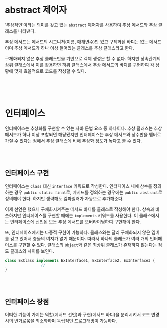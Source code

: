 # abstract 제어자

‘추상적인’이라는 의미를 갖고 있는 `abstract` 제어자를 사용하여 추상 메서드와 추상 클래스를 나타낸다.

추상 메서드는 메서드의 시그니처(이름, 매개변수)만 있고 구체화된 바디는 없는 메서드이며 추상 메서드가 하나 이상 들어있는 클래스를 추상 클래스라고 한다.

구체화되지 않은 추상 클래스만을 기반으로 객체 생성은 할 수 없다. 하지만 상속관계의 상위 클래스에서 이를 활용하면 하위 클래스에서 추상 메서드의 바디를 구현하여 각 상황에 맞게 효율적으로 코드를 작성할 수 있다.

<br>
<br>
<br>

# 인터페이스

인터페이스는 추상화를 구현할 수 있는 자바 문법 요소 중 하나이다. 추상 클래스는 추상 메서드가 하나 이상 포함되면 해당됐지만 인터페이스는 추상 메서드와 상수만을 멤버로 가질 수 있다는 점에서 추상 클래스에 비해 추상화 정도가 높다고 볼 수 있다.

 <br>
 <br>

## 인터페이스 구현

인터페이스는 `class` 대신 `interface` 키워드로 작성한다. 인터페이스 내에 상수를 정의하는 경우 `public static final`로, 메서드를 정의하는 경우에는 `public abstract`로 정의해야 한다. 하지만 생략해도 컴파일러가 자동으로 추가해준다.

이제 선언은 했으니 구체화시켜주는 메서드 바디를 클래스로 작성해야 한다. 상속과 비슷하지만 인터페이스를 구현할 때에는 `implements` 키워드를 사용한다. 이 클래스에서는 인터페이스에 선언된 모든 추상 메서드를 오버라이딩하여 구현해야 한다.

또, 인터페이스에서는 다중적 구현이 가능하다. 클래스와는 달리 구체화되지 않은 멤버를 갖고 있어서 충돌의 여지가 없기 때문이다. 따라서 하나의 클래스가 여러 개의 인터페이스를 구현할 수 있다. 클래스의 `Object`와 같은 최상위 클래스가 존재하지 않는다는 점도 클래스와 차이를 보인다.

```java
class ExClass implements ExInterface1, ExInterface2, ExInterface3 {
                //
}
```

<br>
<br>

## 인터페이스 장점

어떠한 기능이 가지는 역할(메서드 선언)과 구현(메서드 바디)을 분리시켜서 코드 변경 시의 번거로움을 최소화하며 독립적인 프로그래밍이 가능하다.

